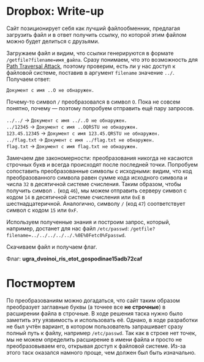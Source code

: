 # Dropbox: Write-up

Сайт позиционирует себя как лучший файлообменник, предлагая загрузить 
файл и в ответ получить ссылку, по которой этим файлом можно будет делиться с друзьями.

Загружаем файл и видим, что ссылки генерируются в формате `/getfile?filename=имя_файла`. 
Сразу понимаем, что это возможность для [Path Traversal Attack](https://owasp.org/www-community/attacks/Path_Traversal),
поэтому проверим, есть ли у нас доступ к файловой системе, поставив в аргумент `filename` значение 
`../`. Получаем ответ:
```angular2html
Документ с имя ..O не обнаружен.
```
Почему-то символ `/` преобразовался в символ `O`. Пока не совсем понятно, почему — 
поэтому попробуем отправить ещё пару запросов.  

`../../` → `Документ с имя ../..O не обнаружен.`  
`../12345` → `Документ с имя ..OQRSTU не обнаружен.`  
`123.45.12345` → `Документ с имя 123.45.QRSTU не обнаружен.`  
`../flag.txt` → `Документ с имя ../flag.txt не обнаружен.`  
`flag.txt` → `Документ с имя flag.txt не обнаружен.`

Замечаем две закономерности: преобразования никогда не касаются строчных букв и 
всегда происходят после последней точки. Попробуем сопоставить преобразованные символы 
с исходными: видим, что код преобразованного символа равен сумме кода исходного символа 
и числа `32` в десятичной системе счисления. Таким образом, чтобы получить символ `.` (код `46`), 
мы можем отправить серверу символ с кодом `14` в десятичной системе счисления или `0xE` в шестнадцатеричной. 
Аналогично, символу `/` (код `47`) соответствует символ с кодом `15` или `0xF`. 

Используем полученные знания и построим запрос, который, например, достанет для нас файл `/etc/passwd`:
`/getfile?filename=../../../../../.%0E%0Fetc0%Fpasswd`.

Скачиваем файл и получаем флаг.

Флаг: **ugra_dvoinoi_ris_etot_gospodinae15adb72caf**

# Постмортем

По преобразованиям можно догадаться, что сайт таким образом преобразует заглавные буквы (а точнее все **не строчные**) 
в расширении файла в строчные. В ходе решения таска нужно было заметить эту уязвимость и использовать её. 
Однако, в ходе разработки не был учтён вариант, в котором пользователь запрашивает сразу полный путь к файлу, 
например `/etc/passwd`. Так как в строке нет точек, мы не можем определить расширение в имени файла 
и просто не преобразовываем его, открывая доступ к файловой системе. Из-за этого таск оказался намного проще, 
чем должен был быть изначально.
